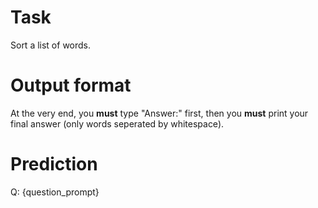 # Task
Sort a list of words.

# Output format
At the very end, you **must** type "Answer:" first, then you **must** print your final answer (only words seperated by whitespace).

# Prediction
Q: {question_prompt}